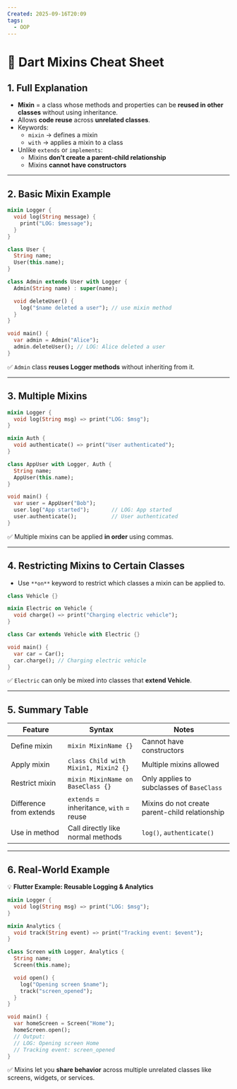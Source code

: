 ```yaml
---
Created: 2025-09-16T20:09
tags:
  - OOP
---
```

# 🎯 Dart Mixins Cheat Sheet

## 1. Full Explanation

- **Mixin** = a class whose methods and properties can be **reused in other classes** without using inheritance.
- Allows **code reuse** across **unrelated classes**.
- Keywords:
    - `mixin` → defines a mixin
    - `with` → applies a mixin to a class
- Unlike `extends` or `implements`:
    - Mixins **don’t create a parent-child relationship**
    - Mixins **cannot have constructors**

---

## 2. Basic Mixin Example

```Dart
mixin Logger {
  void log(String message) {
    print("LOG: $message");
  }
}

class User {
  String name;
  User(this.name);
}

class Admin extends User with Logger {
  Admin(String name) : super(name);

  void deleteUser() {
    log("$name deleted a user"); // use mixin method
  }
}

void main() {
  var admin = Admin("Alice");
  admin.deleteUser(); // LOG: Alice deleted a user
}

```

✅ `Admin` class **reuses Logger methods** without inheriting from it.

---

## 3. Multiple Mixins

```Dart
mixin Logger {
  void log(String msg) => print("LOG: $msg");
}

mixin Auth {
  void authenticate() => print("User authenticated");
}

class AppUser with Logger, Auth {
  String name;
  AppUser(this.name);
}

void main() {
  var user = AppUser("Bob");
  user.log("App started");       // LOG: App started
  user.authenticate();           // User authenticated
}

```

✅ Multiple mixins can be applied **in order** using commas.

---

## 4. Restricting Mixins to Certain Classes

- Use `**on**` keyword to restrict which classes a mixin can be applied to.

```Dart
class Vehicle {}

mixin Electric on Vehicle {
  void charge() => print("Charging electric vehicle");
}

class Car extends Vehicle with Electric {}

void main() {
  var car = Car();
  car.charge(); // Charging electric vehicle
}

```

✅ `Electric` can only be mixed into classes that **extend Vehicle**.

---

## 5. Summary Table

|Feature|Syntax|Notes|
|---|---|---|
|Define mixin|`mixin MixinName {}`|Cannot have constructors|
|Apply mixin|`class Child with Mixin1, Mixin2 {}`|Multiple mixins allowed|
|Restrict mixin|`mixin MixinName on BaseClass {}`|Only applies to subclasses of `BaseClass`|
|Difference from extends|`extends` = inheritance, `with` = reuse|Mixins do not create parent-child relationship|
|Use in method|Call directly like normal methods|`log()`, `authenticate()`|

---

## 6. Real-World Example

💡 **Flutter Example: Reusable Logging & Analytics**

```Dart
mixin Logger {
  void log(String msg) => print("LOG: $msg");
}

mixin Analytics {
  void track(String event) => print("Tracking event: $event");
}

class Screen with Logger, Analytics {
  String name;
  Screen(this.name);

  void open() {
    log("Opening screen $name");
    track("screen_opened");
  }
}

void main() {
  var homeScreen = Screen("Home");
  homeScreen.open();
  // Output:
  // LOG: Opening screen Home
  // Tracking event: screen_opened
}

```

✅ Mixins let you **share behavior** across multiple unrelated classes like screens, widgets, or services.